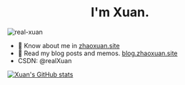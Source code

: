 <h1 align="center">I'm Xuan.</h1>
<img src="https://komarev.com/ghpvc/?username=real-xuan&label=Profile%20views&color=0e75b6&style=flat" alt="real-xuan" />

<p align="left">  

- 📄 Know about me in [zhaoxuan.site](https://zhaoxuan.site)
- 📝 Read my blog posts and memos. [blog.zhaoxuan.site](https://blog.zhaoxuan.site)
- CSDN: @realXuan

[![Xuan's GitHub stats](https://github-readme-stats.vercel.app/api?username=real-Xuan&show_icons=true&theme=tokyonight)](https://blog.zhaoxuan.site)

</p>
